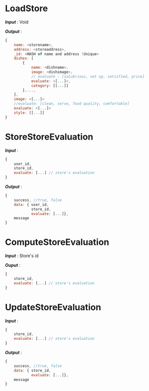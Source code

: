 # LoadStore

***Input*** : Void 

***Output*** :

```js
{
    name: <storename>,
    address: <storeaddress>,
    _id: <HASH of name and address !Unique>
    dishes: [
        {
            name: <dishname>,
            image: <dishimage>,
            // evaluate : [salubrious, set up, satisfied, price]
            evaluate: <[...]>,
            category: [[...]]
        },...,
    ],
    image: <[...]>
    //evaluate: [clean, serve, food quality, comfortable]
    evaluate: <[...]>
    style: [[...]]
}
```

# StoreStoreEvaluation

***Input*** : 

```js
{
    user_id,
    store_id,
    evaluate: [...] // store's evaluation
}
```

***Output*** :

```js
{
    success, //true, false
    data: { user_id,
            store_id,
            evaluate: [...]},
    message
}
```

# ComputeStoreEvaluation

***Input*** : Store's id

***Ouput*** :

```js
{
    store_id,
    evaluate: [...] // store's evaluation
}
```

# UpdateStoreEvaluation

***Input*** :

```js
{
    store_id,
    evaluate: [...] // store's evaluation
}
```

***Output*** :

```js
{
    success, //true, false
    data: { store_id,
            evaluate: [...]},
    message
}
```

